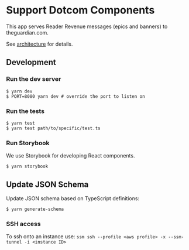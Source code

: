 # Support Dotcom Components

This app serves Reader Revenue messages (epics and banners) to theguardian.com.

See [architecture](docs/architecture.md) for details.

## Development

### Run the dev server

```
$ yarn dev
$ PORT=8080 yarn dev # override the port to listen on
```

### Run the tests

```
$ yarn test
$ yarn test path/to/specific/test.ts
```

### Run Storybook

We use Storybook for developing React components.

```
$ yarn storybook
```

## Update JSON Schema

Update JSON schema based on TypeScript definitions:

```
$ yarn generate-schema
```

### SSH access
To ssh onto an instance use:
`ssm ssh --profile <aws profile> -x --ssm-tunnel -i <instance ID>`
